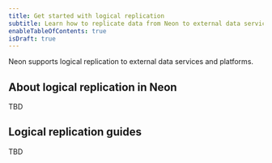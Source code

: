 ```yaml
---
title: Get started with logical replication
subtitle: Learn how to replicate data from Neon to external data services and platforms
enableTableOfContents: true
isDraft: true
---
```


Neon supports logical replication to external data services and platforms.

## About logical replication in Neon

TBD

## Logical replication guides

TBD